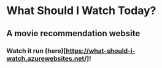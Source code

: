 # What Should I Watch Today?
## A movie recommendation website

### Watch it run (here)[https://what-should-i-watch.azurewebsites.net/]!
